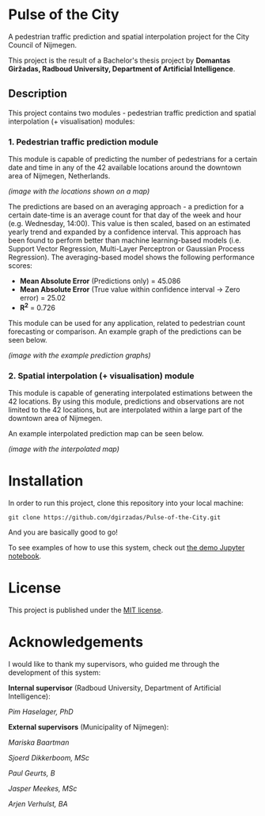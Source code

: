 # Pulse of the City
A pedestrian traffic prediction and spatial interpolation project for the City Council of Nijmegen.

This project is the result of a Bachelor's thesis project by **Domantas Giržadas, Radboud University, Department of Artificial Intelligence**.

## Description

This project contains two modules - pedestrian traffic prediction and spatial interpolation (+ visualisation) modules:

### 1. **Pedestrian traffic prediction module**
This module is capable of predicting the number of pedestrians for a certain date and time in any of the 42 available locations around the downtown area of Nijmegen, Netherlands.

*(image with the locations shown on a map)*

The predictions are based on an averaging approach - a prediction for a certain date-time is an average count for that day of the week and hour (e.g. Wednesday, 14:00). This value is then scaled, based on an estimated yearly trend and expanded by a confidence interval. This approach has been found to perform better than machine learning-based models (i.e. Support Vector Regression, Multi-Layer Perceptron or Gaussian Process Regression). The averaging-based model shows the following performance scores:

- **Mean Absolute Error** (Predictions only) = 45.086
- **Mean Absolute Error** (True value within confidence interval -> Zero error) = 25.02
- **R<sup>2</sup>** = 0.726

This module can be used for any application, related to pedestrian count forecasting or comparison. An example graph of the predictions can be seen below.

*(image with the example prediction graphs)*

### 2. Spatial interpolation (+ visualisation) module

This module is capable of generating interpolated estimations between the 42 locations. By using this module, predictions and observations are not limited to the 42 locations, but are interpolated within a large part of the downtown area of Nijmegen.

An example interpolated prediction map can be seen below.

*(image with the interpolated map)*

# Installation

In order to run this project, clone this repository into your local machine:

```
git clone https://github.com/dgirzadas/Pulse-of-the-City.git
```

And you are basically good to go!

To see examples of how to use this system, check out [the demo Jupyter notebook](Demo.ipynb).

# License
This project is published under the [MIT license](LICENSE).

# Acknowledgements
I would like to thank my supervisors, who guided me through the development of this system:

**Internal supervisor** (Radboud University, Department of Artificial Intelligence):

*Pim Haselager, PhD*

**External supervisors** (Municipality of Nijmegen):

*Mariska Baartman*

*Sjoerd Dikkerboom, MSc*

*Paul Geurts, B*

*Jasper Meekes, MSc*

*Arjen Verhulst, BA*
